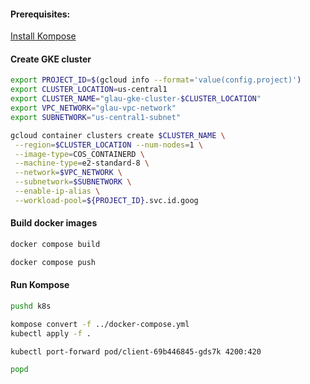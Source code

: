 #### Prerequisites:    
[Install Kompose](https://kubernetes.io/docs/tasks/configure-pod-container/translate-compose-kubernetes/)
    
#### Create GKE cluster
```bash
export PROJECT_ID=$(gcloud info --format='value(config.project)')
export CLUSTER_LOCATION=us-central1
export CLUSTER_NAME="glau-gke-cluster-$CLUSTER_LOCATION"
export VPC_NETWORK="glau-vpc-network"
export SUBNETWORK="us-central1-subnet"

gcloud container clusters create $CLUSTER_NAME \
 --region=$CLUSTER_LOCATION --num-nodes=1 \
 --image-type=COS_CONTAINERD \
 --machine-type=e2-standard-8 \
 --network=$VPC_NETWORK \
 --subnetwork=$SUBNETWORK \
 --enable-ip-alias \
 --workload-pool=${PROJECT_ID}.svc.id.goog
```
    
#### Build docker images
```bash
docker compose build

docker compose push
```
    
#### Run Kompose
```bash
pushd k8s 

kompose convert -f ../docker-compose.yml
kubectl apply -f .

kubectl port-forward pod/client-69b446845-gds7k 4200:420

popd
```



